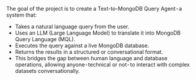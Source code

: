 The goal of the project is to create a Text-to-MongoDB Query Agent - a system that:
- Takes a natural language query from the user.
- Uses an LLM (Large Language Model) to translate it into MongoDB Query Language (MQL).
- Executes the query against a live MongoDB database.
- Returns the results in a structured or conversational format.
- This bridges the gap between human language and database operations, allowing anyone - technical or not - to interact with complex datasets conversationally.
